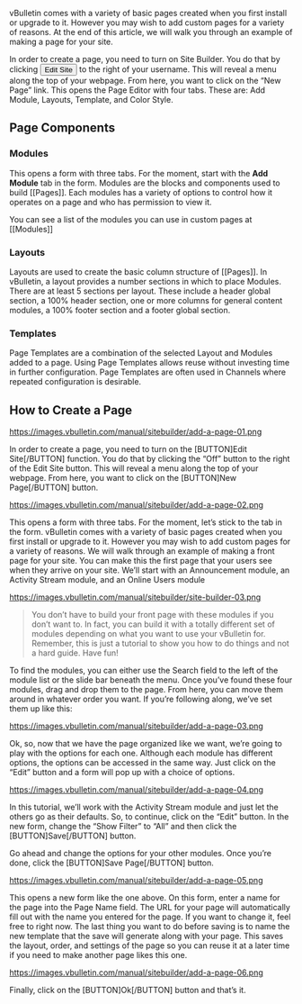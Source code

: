  vBulletin comes with a variety of basic pages created when you first install or upgrade to it. However you may wish to add custom pages for a variety of reasons. At the end of this article, we will walk you through an example of making a page for your site. 

In order to create a page, you need to turn on Site Builder. You do that by clicking <button>Edit Site</button> to the right of your username. This will reveal a menu along the top of your webpage. From here, you want to click on the “New Page” link. This opens the Page Editor with four tabs. These are: Add Module, Layouts, Template, and Color Style. 

## Page Components

### Modules

This opens a form with three tabs. For the moment, start with the **Add Module** tab in the form. Modules are the blocks and components used to build [[Pages]]. Each modules has a variety of options to control how it operates on a page and who has permission to view it. 

You can see a list of the modules you can use in custom pages at [[Modules]]

### Layouts

Layouts are used to create the basic column structure of [[Pages]]. In vBulletin, a layout provides a number sections in which to place Modules. There are at least 5 sections per layout. These include a header global section, a 100% header section, one or more columns for general content modules, a 100% footer section and a footer global section. 

### Templates

Page Templates are a combination of the selected Layout and Modules added to a page. Using Page Templates allows reuse without investing time in further configuration. Page Templates are often used in Channels where repeated configuration is desirable.

## How to Create a Page

https://images.vbulletin.com/manual/sitebuilder/add-a-page-01.png

In order to create a page, you need to turn on the [BUTTON]Edit Site[/BUTTON] function. You do that by clicking the “Off” button to the right of the Edit Site button. This will reveal a menu along the top of your webpage. From here, you want to click on the [BUTTON]New Page[/BUTTON] button.

https://images.vbulletin.com/manual/sitebuilder/add-a-page-02.png

This opens a form with three tabs. For the moment, let’s stick to the <Add Module> tab in the form. vBulletin comes with a variety of basic pages created when you first install or upgrade to it. However you may wish to add custom pages for a variety of reasons. We will walk through an example of making a front page for your site. You can make this the first page that your users see when they arrive on your site. We’ll start with an Announcement module, an Activity Stream module, and an Online Users module

https://images.vbulletin.com/manual/sitebuilder/site-builder-03.png

 > You don’t have to build your front page with these modules if you don’t want to. In fact, you can build it with a totally different set of modules depending on what you want to use your vBulletin for. Remember, this is just a tutorial to show you how to do things and not a hard guide. Have fun!

To find the modules, you can either use the Search field to the left of the module list or the slide bar beneath the menu. Once you’ve found these four modules, drag and drop them to the page. From here, you can move them around in whatever order you want. If you’re following along, we’ve set them up like this:

https://images.vbulletin.com/manual/sitebuilder/add-a-page-03.png

Ok, so, now that we have the page organized like we want, we’re going to play with the options for each one. Although each module has different options, the options can be accessed in the same way. Just click on the “Edit” button and a form will pop up with a choice of options.

https://images.vbulletin.com/manual/sitebuilder/add-a-page-04.png

In this tutorial, we’ll work with the Activity Stream module and just let the others go as their defaults. So, to continue, click on the “Edit” button. In the new form, change the “Show Filter” to “All” and then click the [BUTTON]Save[/BUTTON] button.

Go ahead and change the options for your other modules. Once you’re done, click the [BUTTON]Save Page[/BUTTON] button. 

https://images.vbulletin.com/manual/sitebuilder/add-a-page-05.png

This opens a new form like the one above. On this form, enter a name for the page into the Page Name field. The URL for your page will automatically fill out with the name you entered for the page. If you want to change it, feel free to right now.  The last thing you want to do before saving is to name the new template that the save will generate along with your page. This saves the layout, order, and settings of the page so you can reuse it at a later time if you need to make another page likes this one.

https://images.vbulletin.com/manual/sitebuilder/add-a-page-06.png

Finally, click on the [BUTTON]Ok[/BUTTON] button and that’s it.
